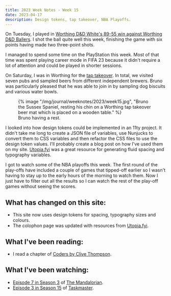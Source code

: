 ```yaml
---
title: 2023 Week Notes - Week 15
date: 2023-04-17
description: Design tokens, tap takeover, NBA Playoffs.
---
```


On Tuesday, I played in [Worthing D&D White's 89-55 win against Worthing D&D Ballers](https://www.basketballsussex.co.uk/match/33593472.html). I shot the ball quite well this week, finishing the game with six points having made two three-point shots.

I managed to spend some time on the PlayStation this week. Most of that time was spent playing career mode in FIFA 23 because it didn't require a lot of attention and could be played in shorter sessions.

On Saturday, I was in Worthing for the [tap takeover](https://worthingtaptakeover.co.uk/). In total, we visited seven pubs and sampled beers from different independent brewers. Bruno was particularly pleased that he was able to join in by sampling dog biscuits and various water bowls.

  <figure>
    {% image "/img/journal/weeknotes/2023/week15.jpg", "Bruno the Sussex Spaniel, resting his chin on a Worthing tap takeover beer mat which is placed on a wooden table." %}
    <figcaption>Bruno having a rest.</figcaption>
  </figure>


I looked into how design tokens could be implemented in an 11ty project. It didn't take me long to create a JSON file of variables, use Nunjucks to convert them to CSS variables and then refactor the CSS files to use the design token values. I'll probably create a blog post on how I've used them on my site. [Utopia.fyi](https://utopia.fyi/) was a great resource for generating fluid spacing and typography variables.

I got to watch some of the NBA playoffs this week. The first round of the play-offs have included a couple of games that tipped-off earlier so I wasn't having to stay up to the early hours of the morning to watch them. Now I just have to filter out all the results so I can watch the rest of the play-off games without seeing the scores.

## What has changed on this site:

- This site now uses design tokens for spacing, typography sizes and colours.
- The colophon page was updated with resources from [Utopia.fyi](https://utopia.fyi/).

## What I've been reading:

- I read a chapter of [Coders by Clive Thompson](/reading/#currentlyReading).

## What I've been watching:

- [Episode 7 in Season 3](https://www.themoviedb.org/tv/82856-the-mandalorian/season/3/episode/7) of [The Mandalorian](https://www.themoviedb.org/tv/82856-the-mandalorian).
- [Episode 3 in Season 15](https://www.themoviedb.org/tv/63404-taskmaster/season/15/episode/3) of [Taskmaster](https://www.themoviedb.org/tv/63404-taskmaster).
